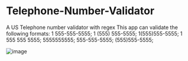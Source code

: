 # Telephone-Number-Validator
A US Telephone number validator with regex
This app can validate the following formats:
1 555-555-5555;
1 (555) 555-5555;
1(555)555-5555;
1 555 555 5555;
5555555555;
555-555-5555;
(555)555-5555;

![image](https://github.com/user-attachments/assets/b9b3b0e3-4bef-4439-965f-6dbcb31d2692)
